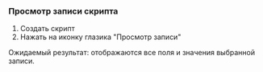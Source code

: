 ### Просмотр записи скрипта
1. Создать скрипт
2. Нажать на иконку глазика "Просмотр записи"

Ожидаемый результат: отображаются все поля и значения выбранной записи.
